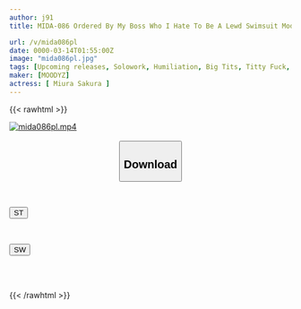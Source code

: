 ```yaml
---
author: j91
title: MIDA-086 Ordered By My Boss Who I Hate To Be A Lewd Swimsuit Model... Group Sexual Harassment Gangbang Party At Night Pool Entertainment Sakura Miura

url: /v/mida086pl
date: 0000-03-14T01:55:00Z
image: "mida086pl.jpg"
tags: [Upcoming releases, Solowork, Humiliation, Big Tits, Titty Fuck, School Swimsuit, Abuse	]
maker: [MOODYZ]
actress: [ Miura Sakura ]
---
```



{{< rawhtml >}}

<div class="video" data-videoid="pending_link.html">
    <a href="javascript:;">
        <img src="/v/mida086pl/mida086pl.jpg" width="WIDTH" height="HEIGHT" alt="mida086pl.mp4" loading="lazy">
    </a>
</div>

<script type="text/javascript" src="https://j91.asia/asset/on-demand-pend.js"></script>

<br>
  <link rel="stylesheet" href="https://j91.asia/asset/bs5.css">
  
  <center>
  <button class="btn btn-primary" type="button" data-bs-toggle="collapse" data-bs-target=".multi-collapse" aria-expanded="false" aria-controls="multiCollapseExample1 multiCollapseExample2"><h2>Download</h2></button></center>
</p>
<div class="row">
  <div class="col">
    <div class="collapse multi-collapse" id="multiCollapseExample1">
      <div class="card card-body">
	      	      <br>
<div class="buttons">  
<p><a href="https://j91.asia/pending_link.html" target="_blank"><button class="btn-hover color-3"><i class="fa fa-download"></i> ST</button></a></p></div>
    </div>
  </div>
</div>
  <div class="col">
    <div class="collapse multi-collapse" id="multiCollapseExample2">
      <div class="card card-body">
	      <br>
<div class="buttons">
<p><a href="https://j91.asia/pending_link.html" target="_blank"><button class="btn-hover color-2"><i class="fa fa-download"></i> SW</button></a></p></div>
<br><br>
      </div>
    </div>
  </div>
</div>

{{< /rawhtml >}}